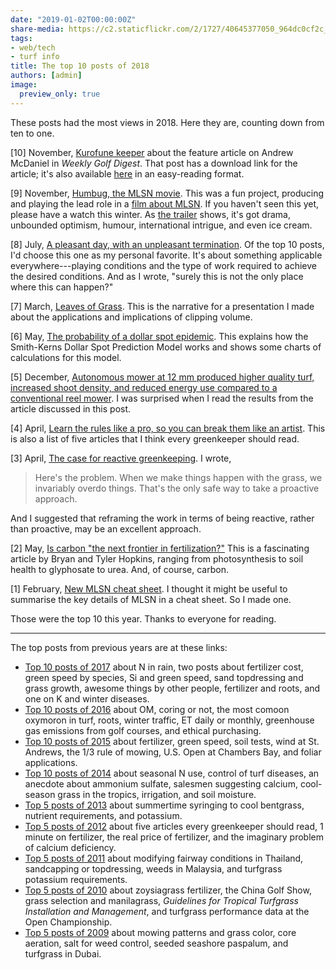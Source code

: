 ```yaml
---
date: "2019-01-02T00:00:00Z"
share-media: https://c2.staticflickr.com/2/1727/40645377050_964dc0cf2c_b_d.jpg
tags:
- web/tech
- turf info
title: The top 10 posts of 2018
authors: [admin]
image:
  preview_only: true
---
```


These posts had the most views in 2018. Here they are, counting down from ten to one.

[10] November, [Kurofune keeper](https://www.asianturfgrass.com/2018-11-17-kurofune-keeper/) about the feature article on Andrew McDaniel in *Weekly Golf Digest*. That post has a download link for the article; it's also available [here](http://www.files.asianturfgrass.com/andrew_digest_2018.html) in an easy-reading format.

[9] November, [Humbug, the MLSN movie](https://www.asianturfgrass.com/2018-11-29-humbug-the-mlsn-movie/). This was a fun project, producing and playing the lead role in a [film about MLSN](https://vimeo.com/micahwoods/humbug). If you haven't seen this yet, please have a watch this winter. As [the trailer](https://vimeo.com/micahwoods/humbugshort) shows, it's got drama, unbounded optimism, humour, international intrigue, and even ice cream.

[8] July, [A pleasant day, with an unpleasant termination](https://www.asianturfgrass.com/2018-07-10-pleasant-day-unpleasant-termination/). Of the top 10 posts, I'd choose this one as my personal favorite. It's about something applicable everywhere---playing conditions and the type of work required to achieve the desired conditions. And as I wrote, "surely this is not the only place where this can happen?"

[7] March, [Leaves of Grass](https://www.asianturfgrass.com/2018-03-11-leaves-of-grass/). This is the narrative for a presentation I made about the applications and implications of clipping volume.

[6] May, [The probability of a dollar spot epidemic](https://www.asianturfgrass.com/2018-05-30-probability-of-dollar-spot/). This explains how the Smith-Kerns Dollar Spot Prediction Model works and shows some charts of calculations for this model.

[5] December, [Autonomous mower at 12 mm produced higher quality turf, increased shoot density, and reduced energy use compared to a conventional reel mower](https://www.asianturfgrass.com/2018-12-08-produced-higher-quality-turf-autonomous/). I was surprised when I read the results from the article discussed in this post.

[4] April, [Learn the rules like a pro, so you can break them like an artist](https://www.asianturfgrass.com/2018-04-05-five-articles-every-greenkeeper-should-read/). This is also a list of five articles that I think every greenkeeper should read. 

[3] April, [The case for reactive greenkeeping](https://www.asianturfgrass.com/2018-04-01-is-reactive-better-than-proactive/). I wrote,

> Here's the problem. When we make things happen with the grass, we invariably overdo things. That's the only safe way to take a proactive approach.

And I suggested that reframing the work in terms of being reactive, rather than proactive, may be an excellent approach.

[2] May, [Is carbon "the next frontier in fertilization?"](https://www.asianturfgrass.com/2018-05-31-is-carbon-the-next-frontier-in-fertilization/) This is a fascinating article by Bryan and Tyler Hopkins, ranging from photosynthesis to soil health to glyphosate to urea. And, of course, carbon. 

[1] February, [New MLSN cheat sheet](https://www.asianturfgrass.com/2018-02-03-new-mlsn-cheat-sheet/). I thought it might be useful to summarise the key details of MLSN in a cheat sheet. So I made one.

Those were the top 10 this year. Thanks to everyone for reading. 

---

The top posts from previous years are at these links:

* [Top 10 posts of 2017](https://www.asianturfgrass.com/2017-12-30-top-10-posts-of-2017/) about N in rain, two posts about fertilizer cost, green speed by species, Si and green speed, sand topdressing and grass growth, awesome things by other people, fertilizer and roots, and one on K and winter diseases.
* [Top 10 posts of 2016](http://www.blog.asianturfgrass.com/2016/12/top-10-posts-of-2016.html) about OM, coring or not, the most comoon oxymoron in turf, roots, winter traffic, ET daily or monthly, greenhouse gas emissions from golf courses, and ethical purchasing.
* [Top 10 posts of 2015](http://www.blog.asianturfgrass.com/2015/12/top-10-posts-on-the-blog-in-2015.html) about fertilizer, green speed, soil tests, wind at St. Andrews, the 1/3 rule of mowing, U.S. Open at Chambers Bay, and foliar applications.
* [Top 10 posts of 2014](http://www.blog.asianturfgrass.com/2014/12/top-10-posts-on-the-blog-in-2014.html) about seasonal N use, control of turf diseases, an anecdote about ammonium sulfate, salesmen suggesting calcium, cool-season grass in the tropics, irrigation, and soil moisture.
* [Top 5 posts of 2013](http://www.blog.asianturfgrass.com/2013/12/counting-down-top-5-posts-this-year.html) about summertime syringing to cool bentgrass, nutrient requirements, and potassium.
* [Top 5 posts of 2012](http://www.blog.asianturfgrass.com/2013/12/counting-down-top-5-posts-of-2012.html) about five articles every greenkeeper should read, 1 minute on fertilizer, the real price of fertilizer, and the imaginary problem of calcium deficiency.
* [Top 5 posts of 2011](http://www.blog.asianturfgrass.com/2013/12/counting-down-top-5-posts-of-2011.html) about modifying fairway conditions in Thailand, sandcapping or topdressing, weeds in Malaysia, and turfgrass potassium requirements.
* [Top 5 posts of 2010](http://www.blog.asianturfgrass.com/2013/12/counting-down-top-5-posts-of-2010.html) about zoysiagrass fertilizer, the China Golf Show, grass selection and manilagrass, *Guidelines for Tropical Turfgrass Installation and Management*, and turfgrass performance data at the Open Championship.
* [Top 5 posts of 2009](http://www.blog.asianturfgrass.com/2013/11/top-5-posts-of-2009.html) about mowing patterns and grass color, core aeration, salt for weed control, seeded seashore paspalum, and turfgrass in Dubai.
